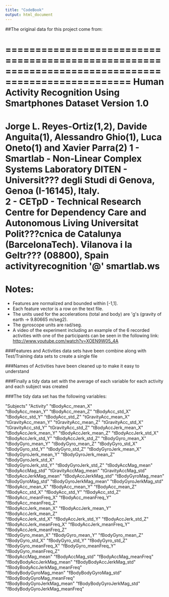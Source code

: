 ```yaml
---
title: "CodeBook"
output: html_document
---
```

##The original data for this project come from:  

 
 =================================================================================================== 
 Human Activity Recognition Using Smartphones Dataset 
 Version 1.0 
 =================================================================================================== 
 Jorge L. Reyes-Ortiz(1,2), Davide Anguita(1), Alessandro Ghio(1), Luca Oneto(1) and Xavier Parra(2) 
 1 - Smartlab - Non-Linear Complex Systems Laboratory 
 DITEN - Universit???  degli Studi di Genova, Genoa (I-16145), Italy.  
 2 - CETpD - Technical Research Centre for Dependency Care and Autonomous Living 
 Universitat Polit???cnica de Catalunya (BarcelonaTech). Vilanova i la Geltr??? (08800), Spain 
 activityrecognition '@' smartlab.ws  
 =================================================================================================== 
 
 
 Notes:  
 ====== 
 - Features are normalized and bounded within [-1,1]. 
 - Each feature vector is a row on the text file. 
 - The units used for the accelerations (total and body) are 'g's (gravity of earth -> 9.80665 m/seg2). 
 - The gyroscope units are rad/seg. 
 - A video of the experiment including an example of the 6 recorded activities with one of the participants can be seen in the following link: http://www.youtube.com/watch?v=XOEN9W05_4A 
 
 
###Features and Activities data sets have been combine along with Test/Training data sets to create a single file 
 
 
###Names of Activities have been cleaned up to make it easy to understand 
 
 
###Finally a tidy data set with the average of each variable for each activity and each subject was created  
 
 
###The tidy data set has the following variables: 
 
 
 "Subjects"                      "Activity"                      "tBodyAcc_mean_X"               
 "tBodyAcc_mean_Y"               "tBodyAcc_mean_Z"               "tBodyAcc_std_X"                
 "tBodyAcc_std_Y"                "tBodyAcc_std_Z"                "tGravityAcc_mean_X"            
 "tGravityAcc_mean_Y"            "tGravityAcc_mean_Z"            "tGravityAcc_std_X"             
 "tGravityAcc_std_Y"             "tGravityAcc_std_Z"             "tBodyAccJerk_mean_X"           
 "tBodyAccJerk_mean_Y"           "tBodyAccJerk_mean_Z"           "tBodyAccJerk_std_X"            
 "tBodyAccJerk_std_Y"            "tBodyAccJerk_std_Z"            "tBodyGyro_mean_X"              
 "tBodyGyro_mean_Y"              "tBodyGyro_mean_Z"              "tBodyGyro_std_X"               
 "tBodyGyro_std_Y"               "tBodyGyro_std_Z"               "tBodyGyroJerk_mean_X"          
 "tBodyGyroJerk_mean_Y"          "tBodyGyroJerk_mean_Z"          "tBodyGyroJerk_std_X"           
 "tBodyGyroJerk_std_Y"           "tBodyGyroJerk_std_Z"           "tBodyAccMag_mean"              
 "tBodyAccMag_std"               "tGravityAccMag_mean"           "tGravityAccMag_std"            
 "tBodyAccJerkMag_mean"          "tBodyAccJerkMag_std"           "tBodyGyroMag_mean"             
 "tBodyGyroMag_std"              "tBodyGyroJerkMag_mean"         "tBodyGyroJerkMag_std"          
 "fBodyAcc_mean_X"               "fBodyAcc_mean_Y"               "fBodyAcc_mean_Z"               
 "fBodyAcc_std_X"                "fBodyAcc_std_Y"                "fBodyAcc_std_Z"                
 "fBodyAcc_meanFreq_X"           "fBodyAcc_meanFreq_Y"           "fBodyAcc_meanFreq_Z"           
 "fBodyAccJerk_mean_X"           "fBodyAccJerk_mean_Y"           "fBodyAccJerk_mean_Z"           
 "fBodyAccJerk_std_X"            "fBodyAccJerk_std_Y"            "fBodyAccJerk_std_Z"            
 "fBodyAccJerk_meanFreq_X"       "fBodyAccJerk_meanFreq_Y"       "fBodyAccJerk_meanFreq_Z"       
 "fBodyGyro_mean_X"              "fBodyGyro_mean_Y"              "fBodyGyro_mean_Z"              
 "fBodyGyro_std_X"               "fBodyGyro_std_Y"               "fBodyGyro_std_Z"               
 "fBodyGyro_meanFreq_X"          "fBodyGyro_meanFreq_Y"          "fBodyGyro_meanFreq_Z"          
 "fBodyAccMag_mean"              "fBodyAccMag_std"               "fBodyAccMag_meanFreq"          
 "fBodyBodyAccJerkMag_mean"      "fBodyBodyAccJerkMag_std"       "fBodyBodyAccJerkMag_meanFreq"  
 "fBodyBodyGyroMag_mean"         "fBodyBodyGyroMag_std"          "fBodyBodyGyroMag_meanFreq"     
 "fBodyBodyGyroJerkMag_mean"     "fBodyBodyGyroJerkMag_std"      "fBodyBodyGyroJerkMag_meanFreq" 
  
